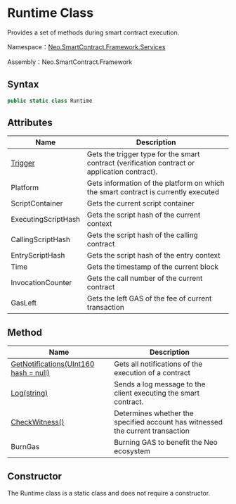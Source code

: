 # Runtime Class

Provides a set of methods during smart contract execution.

Namespace：[Neo.SmartContract.Framework.Services](../services.md)

Assembly：Neo.SmartContract.Framework

## Syntax

```cs
public static class Runtime
```

## Attributes

| Name                          | Description                                                  |
| ----------------------------- | ------------------------------------------------------------ |
| [Trigger](Runtime/Trigger.md) | Gets the trigger type for the smart contract (verification contract or application contract). |
| Platform                      | Gets information of the platform on which the smart contract is currently executed |
| ScriptContainer               | Gets the current script container                            |
| ExecutingScriptHash           | Gets the script hash of the current context                  |
| CallingScriptHash             | Gets the script hash of the calling contract                 |
| EntryScriptHash               | Gets the script hash of the entry context                    |
| Time                          | Gets the timestamp of the current block                      |
| InvocationCounter             | Gets the call number of the current contract                 |
| GasLeft                       | Gets the left GAS of the fee of current transaction          |

## Method

| Name                                                         | Description                                                  |
| ------------------------------------------------------------ | ------------------------------------------------------------ |
| [GetNotifications(UInt160 hash = null)](Runtime/GetNotifications.md) | Gets all notifications of the execution of a contract        |
| [Log(string)](Runtime/Log.md)                                | Sends a log message to the client executing the smart contract. |
| [CheckWitness()](Runtime/CheckWitness.md)                    | Determines whether the specified account has witnessed the current transaction |
| BurnGas                                                      | Burning GAS to benefit the Neo ecosystem                     |

## Constructor

The Runtime class is a static class and does not require a constructor.
